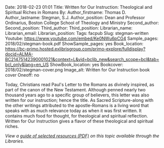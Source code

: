 Date: 2018-02-23 01:01
Title: Written for Our Instruction: Theological and Spiritual Riches in Romans
By:
Author_firstname: Thomas D. 
Author_lastname: Stegman, S.J.
Author_position: Dean and Professor Ordinarius, Boston College School of Theology and Ministry
Second_author:
Second_position:
Third_author:
Third_position:
Librarian_name:
Librarian_email:
Librarian_position:
Tags: facpub
Slug: stegman-written
Youtube: https://www.youtube.com/embed/Ke0NWu6pCG4
Sample_pages: 2018/02/stegman-book.pdf
ShowSample_pages: yes
Book_location: https://bc-primo.hosted.exlibrisgroup.com/primo-explore/fulldisplay?docid=ALMA-BC21475142390001021&context=L&vid=bclib_new&search_scope=bcl&tab=bcl_only&lang=en_US
ShowBook_location: yes
Bookcover: 2018/02/stegman-cover.png
Image_alt: Written for Our Instruction book cover
Oneoff: no

Today, Christians read Paul's Letter to the Romans as divinely inspired, as part of the canon of the New Testament. Although penned nearly two thousand years ago to a specific group of believers, this letter was also written for our instruction; hence the title. As Sacred Scripture-along with the other writings attributed to the apostle-Romans is a living word that speaks with as much relevance today as when it was first written. It contains much food for thought, for theological and spiritual reflection. Written for Our Instruction gives a flavor of these theological and spiritual riches. 


<em>View a <a href="http://library.bc.edu/theme/img/facpub/2018/02/stegman-guide.pdf">guide of selected resources (PDF)</a> on this topic available through the Libraries. </em>